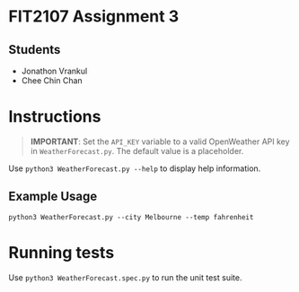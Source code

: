 # FIT2107 Assignment 3

## Students

- Jonathon Vrankul
- Chee Chin Chan

# Instructions

> **IMPORTANT**: Set the `API_KEY` variable to a valid OpenWeather API key in `WeatherForecast.py`. The default value is a placeholder.

Use `python3 WeatherForecast.py --help` to display help information.

## Example Usage

`python3 WeatherForecast.py --city Melbourne --temp fahrenheit`

# Running tests

Use `python3 WeatherForecast.spec.py` to run the unit test suite.
